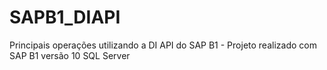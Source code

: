 # SAPB1_DIAPI
Principais operações utilizando a DI API do SAP B1 - Projeto realizado com SAP B1 versão 10 SQL Server
